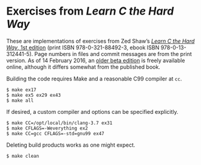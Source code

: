 # Exercises from _Learn C the Hard Way_ #

These are implementations of exercises from Zed Shaw’s [_Learn C the
Hard Way_, 1st edition][informit] (print ISBN 978-0-321-88492-3, ebook
ISBN 978-0-13-312441-5). Page numbers in files and commit messages are
from the print version. As of 14 February 2016, an [older beta
edition][online] is freely available online, although it differs
somewhat from the published book.

Building the code requires Make and a reasonable C99 compiler at `cc`.

    $ make ex17
    $ make ex5 ex29 ex43
    $ make all

If desired, a custom compiler and options can be specified explicitly.

    $ make CC=/opt/local/bin/clang-3.7 ex31
    $ make CFLAGS=-Weverything ex2
    $ make CC=gcc CFLAGS=-std=gnu99 ex47

Deleting build products works as one might expect.

    $ make clean

  [informit]: http://www.informit.com/store/learn-c-the-hard-way-practical-exercises-on-the-computational-9780321884923
    ("Learn C the Hard Way" on InformIT)
  [online]: http://c.learncodethehardway.org/book
    ("Learn C the Hard Way" online)
